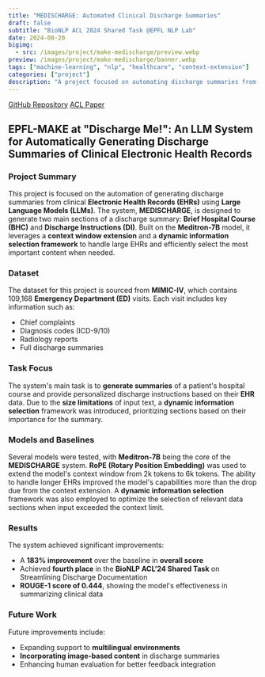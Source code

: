 ```yaml
---
title: "MEDISCHARGE: Automated Clinical Discharge Summaries"
draft: false
subtitle: "BioNLP ACL 2024 Shared Task @EPFL NLP Lab"
date: 2024-08-20
bigimg:
  - src: /images/project/make-medischarge/preview.webp
preview: /images/project/make-medischarge/banner.webp
tags: ["machine-learning", "nlp", "healthcare", "context-extension"]
categories: ["project"]
description: "A project focused on automating discharge summaries from clinical electronic health records using Meditron-7B, featuring context window extension and dynamic information selection for optimal EHR summarization."
---
```


[GitHub Repository](https://github.com/HAOTIAN89/MEDISCHARGE)
[ACL Paper](https://aclanthology.org/2024.bionlp-1.61/)

## EPFL-MAKE at "Discharge Me!": An LLM System for Automatically Generating Discharge Summaries of Clinical Electronic Health Records

### Project Summary

This project is focused on the automation of generating discharge summaries from clinical **Electronic Health Records (EHRs)** using **Large Language Models (LLMs)**. The system, **MEDISCHARGE**, is designed to generate two main sections of a discharge summary: **Brief Hospital Course (BHC)** and **Discharge Instructions (DI)**. Built on the **Meditron-7B** model, it leverages a **context window extension** and a **dynamic information selection framework** to handle large EHRs and efficiently select the most important content when needed.

### Dataset

The dataset for this project is sourced from **MIMIC-IV**, which contains 109,168 **Emergency Department (ED)** visits. Each visit includes key information such as:
- Chief complaints
- Diagnosis codes (ICD-9/10)
- Radiology reports
- Full discharge summaries

### Task Focus

The system's main task is to **generate summaries** of a patient's hospital course and provide personalized discharge instructions based on their **EHR** data. Due to the **size limitations** of input text, a **dynamic information selection** framework was introduced, prioritizing sections based on their importance for the summary.

### Models and Baselines

Several models were tested, with **Meditron-7B** being the core of the **MEDISCHARGE** system. **RoPE (Rotary Position Embedding)** was used to extend the model's context window from 2k tokens to 6k tokens. The ability to handle longer EHRs improved the model's capabilities more than the drop due from the context extension. A **dynamic information selection** framework was also employed to optimize the selection of relevant data sections when input exceeded the context limit.

### Results

The system achieved significant improvements:
- A **183% improvement** over the baseline in **overall score**
- Achieved **fourth place** in the **BioNLP ACL’24 Shared Task** on Streamlining Discharge Documentation
- **ROUGE-1 score of 0.444**, showing the model's effectiveness in summarizing clinical data

### Future Work

Future improvements include:
- Expanding support to **multilingual environments**
- **Incorporating image-based content** in discharge summaries
- Enhancing human evaluation for better feedback integration